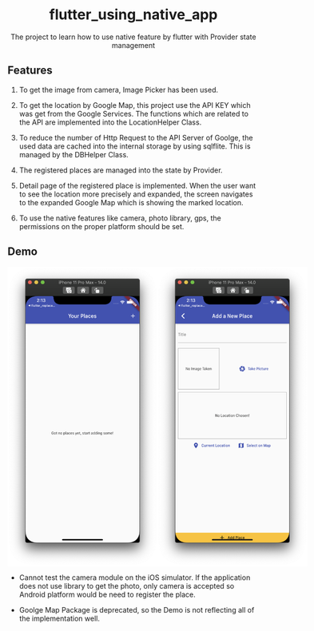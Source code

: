 <h1 align="center">flutter_using_native_app</h1>
<div align="center">
    The project to learn how to use native feature by flutter with Provider state management
</div>

## Features

1. To get the image from camera, Image Picker has been used.

2. To get the location by Google Map, this project use the API KEY which was get from the Google Services. The functions which are related to the API are implemented into the LocationHelper Class.

3. To reduce the number of Http Request to the API Server of Goolge, the used data are cached into the internal storage by using sqlflite. This is managed by the DBHelper Class.

4. The registered places are managed into the state by Provider.

5. Detail page of the registered place is implemented. When the user want to see the location more precisely and expanded, the screen navigates to the expanded Google Map which is showing the marked location.

6. To use the native features like camera, photo library, gps, the permissions on the proper platform should be set.

## Demo

<div style="display:flex" align="center">
    <img src="images/1.png" alt="1" width="300"/>
    <img src="images/2.png" alt="2" width="300"/>
</div>

-   Cannot test the camera module on the iOS simulator. If the application does not use library to get the photo, only camera is accepted so Android platform would be need to register the place.

-   Goolge Map Package is deprecated, so the Demo is not reflecting all of the implementation well.
